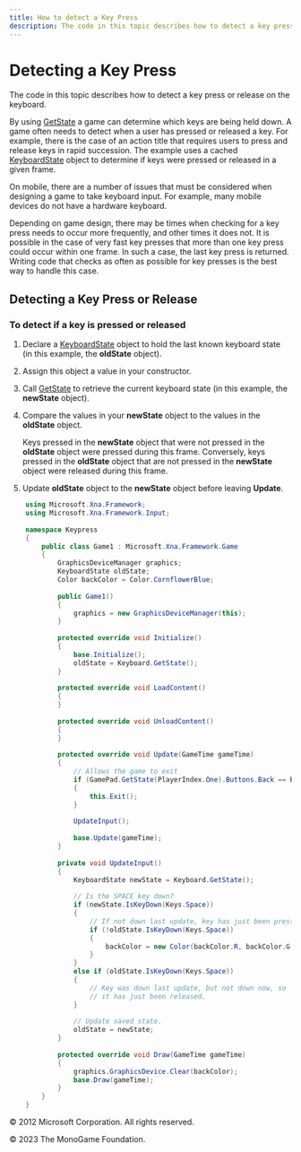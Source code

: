 ```yaml
---
title: How to detect a Key Press
description: The code in this topic describes how to detect a key press or release on the keyboard.
---
```


# Detecting a Key Press

The code in this topic describes how to detect a key press or release on the keyboard.

By using [GetState](xref:Microsoft.Xna.Framework.Input.Keyboard.GetState) a game can determine which keys are being held down. A game often needs to detect when a user has pressed or released a key. For example, there is the case of an action title that requires users to press and release keys in rapid succession. The example uses a cached [KeyboardState](xref:Microsoft.Xna.Framework.Input.KeyboardState) object to determine if keys were pressed or released in a given frame.

On mobile, there are a number of issues that must be considered when designing a game to take keyboard input. For example, many mobile devices do not have a hardware keyboard.

Depending on game design, there may be times when checking for a key press needs to occur more frequently, and other times it does not. It is possible in the case of very fast key presses that more than one key press could occur within one frame. In such a case, the last key press is returned. Writing code that checks as often as possible for key presses is the best way to handle this case.

## Detecting a Key Press or Release

### To detect if a key is pressed or released

1. Declare a [KeyboardState](xref:Microsoft.Xna.Framework.Input.KeyboardState) object to hold the last known keyboard state (in this example, the **oldState** object).

2. Assign this object a value in your constructor.

3. Call [GetState](xref:Microsoft.Xna.Framework.Input.Keyboard.GetState) to retrieve the current keyboard state (in this example, the **newState** object).

4. Compare the values in your **newState** object to the values in the **oldState** object.

    Keys pressed in the **newState** object that were not pressed in the **oldState** object were pressed during this frame. Conversely, keys pressed in the **oldState** object that are not pressed in the **newState** object were released during this frame.

5. Update **oldState** object to the **newState** object before leaving **Update**.

```csharp
    using Microsoft.Xna.Framework;
    using Microsoft.Xna.Framework.Input;
    
    namespace Keypress
    {
        public class Game1 : Microsoft.Xna.Framework.Game
        {
            GraphicsDeviceManager graphics;
            KeyboardState oldState;
            Color backColor = Color.CornflowerBlue;
    
            public Game1()
            {
                graphics = new GraphicsDeviceManager(this);
            }
    
            protected override void Initialize()
            {
                base.Initialize();
                oldState = Keyboard.GetState();
            }
    
            protected override void LoadContent()
            {
            }
    
            protected override void UnloadContent()
            {
            }
    
            protected override void Update(GameTime gameTime)
            {
                // Allows the game to exit
                if (GamePad.GetState(PlayerIndex.One).Buttons.Back == ButtonState.Pressed)
                {
                    this.Exit();
                }
    
                UpdateInput();
    
                base.Update(gameTime);
            }
    
            private void UpdateInput()
            {
                KeyboardState newState = Keyboard.GetState();
    
                // Is the SPACE key down?
                if (newState.IsKeyDown(Keys.Space))
                {
                    // If not down last update, key has just been pressed.
                    if (!oldState.IsKeyDown(Keys.Space))
                    {
                        backColor = new Color(backColor.R, backColor.G, (byte)~backColor.B);
                    }
                }
                else if (oldState.IsKeyDown(Keys.Space))
                {
                    // Key was down last update, but not down now, so
                    // it has just been released.
                }
    
                // Update saved state.
                oldState = newState;
            }
    
            protected override void Draw(GameTime gameTime)
            {
                graphics.GraphicsDevice.Clear(backColor);
                base.Draw(gameTime);
            }
        }
    }
```

© 2012 Microsoft Corporation. All rights reserved.  

© 2023 The MonoGame Foundation.
